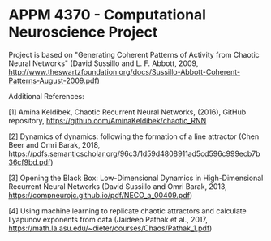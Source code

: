 # APPM 4370 - Computational Neuroscience Project

Project is based on "Generating Coherent Patterns of Activity from Chaotic Neural Networks" (David Sussillo and L. F. Abbott, 2009, http://www.theswartzfoundation.org/docs/Sussillo-Abbott-Coherent-Patterns-August-2009.pdf)

Additional References:

[1] Amina Keldibek, Chaotic Recurrent Neural Networks, (2016), GitHub repository, https://github.com/AminaKeldibek/chaotic_RNN

[2] Dynamics of dynamics: following the formation of a line attractor (Chen Beer and Omri Barak, 2018, https://pdfs.semanticscholar.org/96c3/1d59d4808911ad5cd596c999ecb7b36cf9bd.pdf)

[3] Opening the Black Box: Low-Dimensional Dynamics in High-Dimensional Recurrent Neural Networks (David Sussillo and Omri Barak, 2013, https://compneurojc.github.io/pdf/NECO_a_00409.pdf)

[4] Using machine learning to replicate chaotic attractors and calculate Lyapunov exponents from data (Jaideep Pathak et al., 2017, https://math.la.asu.edu/~dieter/courses/Chaos/Pathak_1.pdf)
